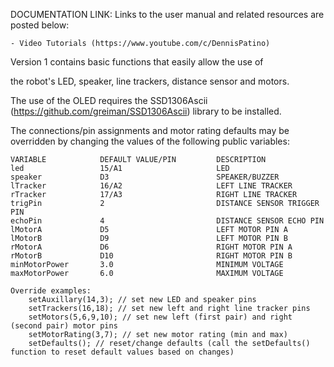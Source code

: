 DOCUMENTATION LINK: Links to the user manual and related resources are posted below:

    - Video Tutorials (https://www.youtube.com/c/DennisPatino)

Version 1 contains basic functions that easily allow the use of 

the robot's LED, speaker, line trackers, distance sensor and motors.

The use of the OLED requires the SSD1306Ascii (https://github.com/greiman/SSD1306Ascii) library to be installed.

The connections/pin assignments and motor rating defaults may be overridden by changing the values of the following public variables:
                        
    VARIABLE            DEFAULT VALUE/PIN         DESCRIPTION
    led                 15/A1                     LED
    speaker             D3                        SPEAKER/BUZZER
    lTracker            16/A2                     LEFT LINE TRACKER
    rTracker            17/A3                     RIGHT LINE TRACKER
    trigPin             2                         DISTANCE SENSOR TRIGGER PIN
    echoPin             4                         DISTANCE SENSOR ECHO PIN
    lMotorA             D5                        LEFT MOTOR PIN A
    lMotorB             D9                        LEFT MOTOR PIN B
    rMotorA             D6                        RIGHT MOTOR PIN A
    rMotorB             D10                       RIGHT MOTOR PIN B
    minMotorPower       3.0                       MINIMUM VOLTAGE
    maxMotorPower       6.0                       MAXIMUM VOLTAGE
    
    Override examples:
        setAuxillary(14,3); // set new LED and speaker pins
        setTrackers(16,18); // set new left and right line tracker pins
        setMotors(5,6,9,10); // set new left (first pair) and right (second pair) motor pins
        setMotorRating(3,7); // set new motor rating (min and max)
        setDefaults(); // reset/change defaults (call the setDefaults() function to reset default values based on changes)
